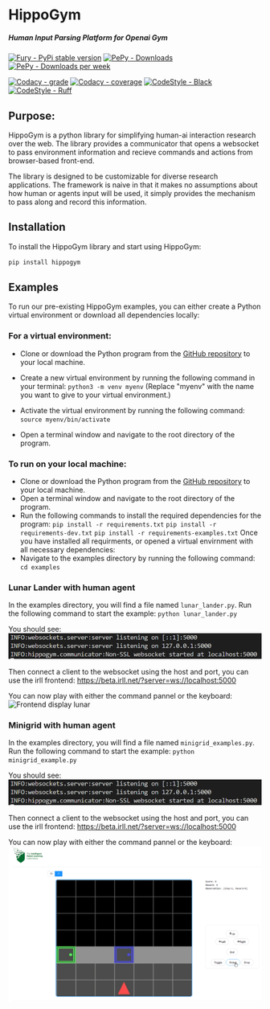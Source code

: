 # HippoGym

##### Human Input Parsing Platform for Openai Gym

[![Fury - PyPi stable version](https://badge.fury.io/py/hippogym.svg)](https://badge.fury.io/py/hippogym)
[![PePy - Downloads](https://static.pepy.tech/badge/hippogym)](https://pepy.tech/project/hippogym)
[![PePy - Downloads per week](https://static.pepy.tech/badge/hippogym/week)](https://pepy.tech/project/hippogym)

[![Codacy - grade](https://app.codacy.com/project/badge/Grade/dcd52445bb314a0798151a2f2bc308f6)](https://www.codacy.com/gh/IRLL/HIPPO_Gym/dashboard?utm_source=github.com&amp;utm_medium=referral&amp;utm_content=IRLL/HIPPO_Gym&amp;utm_campaign=Badge_Grade)
[![Codacy - coverage](https://app.codacy.com/project/badge/Coverage/dcd52445bb314a0798151a2f2bc308f6)](https://www.codacy.com/gh/IRLL/HIPPO_Gym/dashboard?utm_source=github.com&amp;utm_medium=referral&amp;utm_content=IRLL/HIPPO_Gym&amp;utm_campaign=Badge_Coverage)
[![CodeStyle - Black](https://img.shields.io/badge/code%20style-black-000000.svg)](https://github.com/psf/black)
[![CodeStyle - Ruff](https://img.shields.io/endpoint?url=https://raw.githubusercontent.com/charliermarsh/ruff/main/assets/badge/v1.json)](https://github.com/charliermarsh/ruff)

## Purpose:

HippoGym is a python library for simplifying human-ai interaction research over the web.
The library provides a communicator that opens a websocket to pass environment information and recieve commands and actions from browser-based front-end.

The library is designed to be customizable for diverse research applications. The framework is naive in that it makes no assumptions about how human or agents input will be used, it simply provides the mechanism to pass along and record this information.


## Installation
To install the HippoGym library and start using HippoGym:
```bash
pip install hippogym
```

## Examples

To run our pre-existing HippoGym examples, you can either create a Python virtual environment or download all dependencies locally:

### For a virtual environment:
-   Clone or download the Python program from the [GitHub repository](https://github.com/IRLL/HIPPO_Gym/tree/master) to your local machine.

-   Create a new virtual environment by running the following command in your terminal: `python3 -m venv myenv` (Replace "myenv" with the name you want to give to your virtual environment.)

-   Activate the virtual environment by running the following command: `source myenv/bin/activate`

-   Open a terminal window and navigate to the root directory of the program.
### To run on your local machine:
-   Clone or download the Python program from the [GitHub repository](https://github.com/IRLL/HIPPO_Gym/tree/master) to your local machine.
-   Open a terminal window and navigate to the root directory of the program.
-   Run the following commands to install the required dependencies for the program: `pip install -r requirements.txt` `pip install -r requirements-dev.txt` `pip install -r requirements-examples.txt`
Once you have installed all requirments, or opened a virtual envirnment with all necessary dependencies:
-   Navigate to the examples directory by running the following command: `cd examples`

### Lunar Lander with human agent
In the examples directory, you will find a file named `lunar_lander.py`. Run the following command to start the example: `python lunar_lander.py`

You should see:
![Backend log success lunar](docs/backend_success_example.png)

Then connect a client to the websocket using the host and port, you can use the irll frontend: https://beta.irll.net/?server=ws://localhost:5000

You can now play with either the command pannel or the keyboard:
![Frontend display lunar](docs/lunar_human_demo.gif)

### Minigrid with human agent

In the examples directory, you will find a file named `minigrid_examples.py`. Run the following command to start the example: `python minigrid_example.py`

You should see:
![Backend log success minigrid](docs/backend_success_example.png)

Then connect a client to the websocket using the host and port, you can use the irll frontend: https://beta.irll.net/?server=ws://localhost:5000

You can now play with either the command pannel or the keyboard:
![Frontend display minigrid](docs/minigrid_human_demo.gif)

